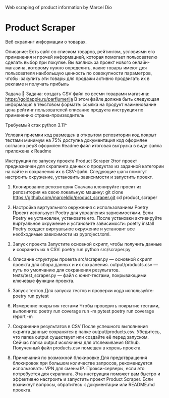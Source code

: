 Web scraping of product information by Marcel Dio
# Product Scraper
Веб скрапинг информации о товарах.

Описание:
Есть сайт со списком товаров, рейтингом, условиями его применения и прочей информацией, 
которая помогает пользователю сделать выбор при покупке.
Вы взялись за проект нового онлайн-магазина, которому нужно определить, 
какие товары имеют для пользователя наибольшую ценность по совокупности параметров, чтобы:
    закупить эти товары для продажи
    активно продвигать их в рекламе и получать прибыль

Задача
👾 Задача: создать CSV файл со всеми товарами магазина: https://goldapple.ru/parfjumerija
В этом файле должна быть следующая информация в текстовом формате:
    ссылка на продукт
    наименование
    цена
    рейтинг пользователей
    описание продукта
    инструкция по применению
    страна-производитель

Требуемый стэк
    python 3.11^

Условия приемки
    код размещен в открытом репозитории
    код покрыт тестами минимум на 75%
    доступна документация
    код оформлен согласно pep8
    оформлен Readme файл
    итоговая выгрузка в виде файла приложена к Readme

Инструкция по запуску проекта Product Scraper
Этот проект предназначен для скрапинга данных о продуктах из заданной категории на сайте и сохранения их в CSV-файл. 
Следующие шаги помогут настроить окружение, установить зависимости и запустить проект.

1. Клонирование репозитория
Сначала клонируйте проект из репозитория на свою локальную машину:
git clone https://github.com/marceldio/product_scraper.git
cd product_scraper

2. Настройка виртуального окружения с использованием Poetry
Проект использует Poetry для управления зависимостями. Если Poetry не установлен, установите его.
После установки активируйте виртуальное окружение и установите зависимости:
poetry install
Poetry создаст виртуальное окружение и установит все необходимые зависимости из pyproject.toml.

3. Запуск проекта
Запустите основной скрипт, чтобы получить данные и сохранить их в CSV:
poetry run python src/scraper.py

4. Описание структуры проекта
src/scraper.py — основной скрипт проекта для сбора данных и их сохранения.
output/products.csv — путь по умолчанию для сохранения результатов.
tests/test_scraper.py — файл с юнит-тестами, покрывающими ключевые функции проекта.

5. Запуск тестов
Для запуска тестов и проверки кода используйте:
poetry run pytest

6. Измерение покрытия тестами
Чтобы проверить покрытие тестами, выполните:
poetry run coverage run -m pytest
poetry run coverage report -m 

7. Сохранение результатов в CSV
После успешного выполнения скрипта данные сохранятся в папке output/products.csv. Убедитесь, 
что папка output существует или создайте её перед запуском.
Сейчас папка output исключена для отслеживания Github. 
Полученный файл products.csv помещен в корень проекта.

8. Примечания по возможной блокировке
Для предотвращения блокировок при большом количестве запросов, рекомендуется использовать:
VPN для смены IP.
Прокси-серверы, если это потребуется для скрапинга.
Эта инструкция поможет вам быстро и эффективно настроить и запустить проект Product Scraper. 
Если возникнут вопросы, обратитесь к документации или README.md проекта.
